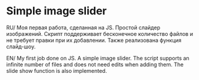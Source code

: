 # Simple image slider

RU/
Моя первая работа, сделанная на JS. Простой слайдер изображений.
Скрипт поддерживает бесконечное количество файлов и не требует правки при их добавлении.
Также реализована функция слайд-шоу.


EN/
My first job done on JS. A simple image slider. 
The script supports an infinite number of files and does not need edits when adding them. 
The slide show function is also implemented.
